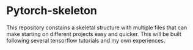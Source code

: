 # Pytorch-skeleton

This repository constains a skeletal structure with multiple files that can make starting on different projects easy and quicker. This will be built following several tensorflow tutorials and my own experiences.
